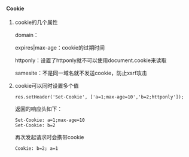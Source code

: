 #### Cookie

1. cookie的几个属性

   domain：

   expires|max-age：cookie的过期时间

   httponly：设置了httponly就不可以使用document.cookie来读取

   samesite：不是同一域名就不发送cookie，防止xsrf攻击

2. cookie可以同时设置多个值

   ```
   res.setHeader('Set-Cookie', ['a=1;max-age=10','b=2;httponly']);
   ```

   返回的响应头如下：

   ```
   Set-Cookie: a=1;max-age=10
   Set-Cookie: b=2
   ```

   再次发起请求时会携带cookie

   ```
   Cookie: b=2; a=1
   ```

   ​